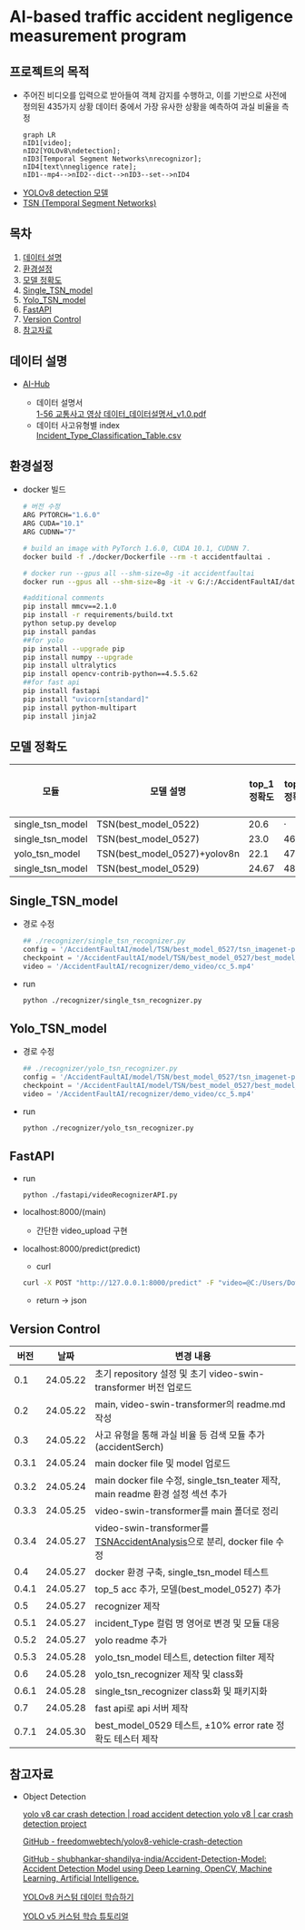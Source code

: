 # AI-based traffic accident negligence measurement program

## 프로젝트의 목적

- 주어진 비디오를 입력으로 받아들여 객체 감지를 수행하고, 이를 기반으로 사전에 정의된 435가지 상황 데이터 중에서 가장 유사한 상황을 예측하여 과실 비율을 측정
    
    ```mermaid
    graph LR
    nID1[video];
    nID2[YOLOv8\ndetection];
    nID3[Temporal Segment Networks\nrecognizor];
    nID4[text\nnegligence rate];
    nID1--mp4-->nID2--dict-->nID3--set-->nID4
    ```

* [YOLOv8 detection 모델]()
* [TSN (Temporal Segment Networks)](https://github.com/grayson1999/TSNAccidentAnalysis)


## 목차
1. [데이터 설명](#데이터-설명) 
2. [환경설정](#환경설정)
3. [모델 정확도](#모델-정확도)
4. [Single_TSN_model](#single_tsn_model)
5. [Yolo_TSN_model]()
6. [FastAPI]()
5. [Version Control](#version-control)
6. [참고자료](#참고자료)

## 데이터 설명

- [AI-Hub](https://www.aihub.or.kr/aihubdata/data/view.do?currMenu=&topMenu=&aihubDataSe=data&dataSetSn=597)
    
    - 데이터 설명서
    <br>[1-56 교통사고 영상 데이터_데이터설명서_v1.0.pdf](./asset/1-56%20교통사고%20영상%20데이터_데이터설명서_v1.0.pdf)
    - 데이터 사고유형별 index
    <br>[Incident_Type_Classification_Table.csv](./files/Incident_Type_Classification_Table.csv)

## 환경설정
- docker 빌드
    ```bash
    # 버전 수정
    ARG PYTORCH="1.6.0"
    ARG CUDA="10.1"
    ARG CUDNN="7"
    ```
    ```bash
    # build an image with PyTorch 1.6.0, CUDA 10.1, CUDNN 7.
    docker build -f ./docker/Dockerfile --rm -t accidentfaultai .

    # docker run --gpus all --shm-size=8g -it accidentfaultai
    docker run --gpus all --shm-size=8g -it -v G:/:/AccidentFaultAI/datasets/data accidentfaultai

    ```
    ```bash
    #additional comments
    pip install mmcv==2.1.0
    pip install -r requirements/build.txt
    python setup.py develop
    pip install pandas
    ##for yolo
    pip install --upgrade pip
    pip install numpy --upgrade
    pip install ultralytics
    pip install opencv-contrib-python==4.5.5.62
    ##for fast api
    pip install fastapi
    pip install "uvicorn[standard]"
    pip install python-multipart
    pip install jinja2
    ```

## 모델 정확도
|     모듈     |      모델 설명          |  top_1 정확도    |     top_5 정확도    |     rate 정확도    |    ±10% error rate 정확도    |
|--------------|-----------------------|------------------|---------------------|-------------------|-----------------------------|
|single_tsn_model|TSN(best_model_0522)|20.6|·|29.9|·|
|single_tsn_model|TSN(best_model_0527)|23.0|46.8|32.0|·|
|yolo_tsn_model|TSN(best_model_0527)+yolov8n|22.1|47.2|31.8|·|
|single_tsn_model|TSN(best_model_0529)|24.67|48.90|33.50|46.8|

## Single_TSN_model
- 경로 수정
    ```python
    ## ./recognizer/single_tsn_recognizer.py
    config = '/AccidentFaultAI/model/TSN/best_model_0527/tsn_imagenet-pretrained-r50_8xb32-1x1x3-100e_kinetics400-rgb.py'
    checkpoint = '/AccidentFaultAI/model/TSN/best_model_0527/best_model_0527.pth'
    video = '/AccidentFaultAI/recognizer/demo_video/cc_5.mp4'
    ```
- run   
    ```bash
    python ./recognizer/single_tsn_recognizer.py
    ```
## Yolo_TSN_model
- 경로 수정
    ```python
    ## ./recognizer/yolo_tsn_recognizer.py
    config = '/AccidentFaultAI/model/TSN/best_model_0527/tsn_imagenet-pretrained-r50_8xb32-1x1x3-100e_kinetics400-rgb.py'
    checkpoint = '/AccidentFaultAI/model/TSN/best_model_0527/best_model_0527.pth'
    video = '/AccidentFaultAI/recognizer/demo_video/cc_5.mp4'
    ```
- run   
    ```bash
    python ./recognizer/yolo_tsn_recognizer.py
    ```
## FastAPI
- run   
    ```bash
    python ./fastapi/videoRecognizerAPI.py
    ```
*  localhost:8000/(main)
    * 간단한 video_upload 구현
    
*  localhost:8000/predict(predict)
    * curl
    ```bash
    curl -X POST "http://127.0.0.1:8000/predict" -F "video=@C:/Users/Downloads/demo.mp4"
    ```
    * return → json
## Version Control

| 버전       | 날짜      | 변경 내용                                |
|------------|-------------|------------------------------------------|
|0.1|24.05.22|초기 repository 설정 및 초기 video-swin-transformer 버전 업로드|
|0.2|24.05.22|main, video-swin-transformer의 readme.md 작성|
|0.3|24.05.22|사고 유형을 통해 과실 비율 등 검색 모듈 추가(accidentSerch)|
|0.3.1|24.05.24|main docker file 및 model 업로드|
|0.3.2|24.05.24|main docker file 수정, single_tsn_teater 제작, main readme 환경 설정 섹션 추가|
|0.3.3|24.05.25|video-swin-transformer를 main 폴더로 정리|  
|0.3.4|24.05.27|video-swin-transformer를 [TSNAccidentAnalysis](https://github.com/grayson1999/TSNAccidentAnalysis)으로 분리, docker file 수정|  
|0.4|24.05.27|docker 환경 구축, single_tsn_model 테스트| 
|0.4.1|24.05.27|top_5 acc 추가, 모델(best_model_0527) 추가|
|0.5|24.05.27|recognizer 제작|
|0.5.1|24.05.27|incident_Type 컬럼 명 영어로 변경 및 모듈 대응|
|0.5.2|24.05.27|yolo readme 추가|
|0.5.3|24.05.28|yolo_tsn_model 테스트, detection filter 제작|
|0.6|24.05.28|yolo_tsn_recognizer 제작 및 class화|
|0.6.1|24.05.28|single_tsn_recognizer class화 및 패키지화|
|0.7|24.05.28|fast api로 api 서버 제작| 
|0.7.1|24.05.30|best_model_0529 테스트, ±10% error rate 정확도 테스터 제작|



## 참고자료

- Object Detection
    
    [yolo v8 car crash detection | road accident detection yolo v8 | car crash detection project](https://www.youtube.com/watch?v=Hk2lGL1_EEg&t=263s)
    
    [GitHub - freedomwebtech/yolov8-vehicle-crash-detection](https://github.com/freedomwebtech/yolov8-vehicle-crash-detection/tree/main)
    
    [GitHub - shubhankar-shandilya-india/Accident-Detection-Model: Accident Detection Model using Deep Learning, OpenCV, Machine Learning, Artificial Intelligence.](https://github.com/shubhankar-shandilya-india/Accident-Detection-Model/tree/master)
    
    [YOLOv8 커스텀 데이터 학습하기](https://www.youtube.com/watch?v=em_lOAp8DJE)
    
    [YOLO v5 커스텀 학습 튜토리얼](https://www.youtube.com/watch?v=T0DO1C8uYP8)